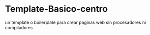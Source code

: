 # Template-Basico-centro
un template o boilerplate para crear paginas web sin procesadores ni compiladores

